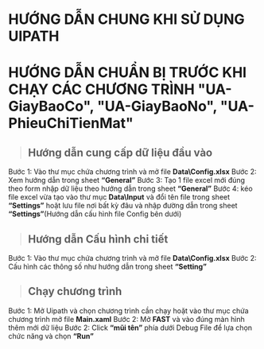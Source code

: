# HƯỚNG DẪN CHUNG KHI SỬ DỤNG UIPATH
# HƯỚNG DẪN CHUẨN BỊ TRƯỚC KHI CHẠY CÁC CHƯƠNG TRÌNH **"UA-GiayBaoCo", "UA-GiayBaoNo", "UA-PhieuChiTienMat"**

> ## Hướng dẫn cung cấp dữ liệu đầu vào
<space> Bước 1: Vào thư mục chứa chương trình và mở file **Data\Config.xlsx**<space>
<space> Bước 2: Xem hướng dẫn trong sheet **“General”**<space>
Bước 3: Tạo 1 file excel mới đúng theo form nhập dữ liệu theo hướng dẫn trong sheet **“General”**<space><space>
Bước 4: kéo file excel vừa tạo vào thư mục **Data\Input** và đổi tên file trong sheet **“Settings”** hoặt lưu file nơi bất kỳ đâu và nhập đường dẫn trong sheet **“Settings”**(Hướng dẫn cấu hình file Config bên dưới)

> ## Hướng dẫn Cấu hình chi tiết
Bước 1: Vào thư mục chứa chương trình và mở file **Data\Config.xlsx**<space><space>
Bước 2: Cấu hình các thông số như hướng dẫn trong sheet **“Setting”**<space><space>

> ## Chạy chương trình 
Bước 1: Mở Uipath và chọn chương trình cần chạy hoặt vào thư mục chứa chương trình mở file **Main.xaml**<space><space>
Bước 2: Mở **FAST** và vào đúng màn hình thêm mới dữ liệu<space><space>
Bước 2: Click **“mũi tên”** phía dưới Debug File để lựa chọn chức năng và chọn **“Run”**

